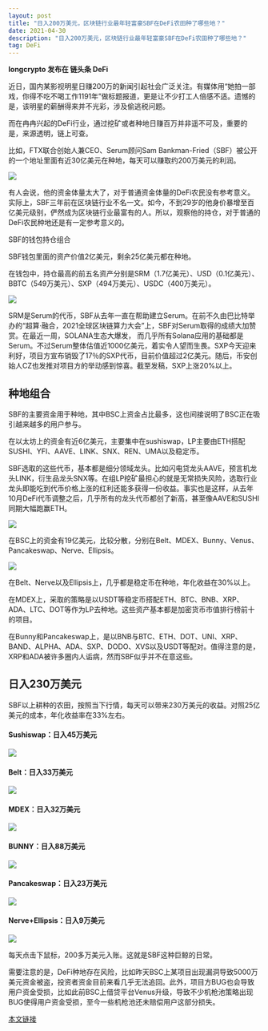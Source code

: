 ```yaml
---
layout: post
title: "日入200万美元，区块链行业最年轻富豪SBF在DeFi农田种了哪些地？"
date: 2021-04-30
description: "日入200万美元，区块链行业最年轻富豪SBF在DeFi农田种了哪些地？"
tag: DeFi
---
```


__longcrypto 发布在 链头条 DeFi__

近日，国内某影视明星日赚200万的新闻引起社会广泛关注。有媒体用“她拍一部戏，你得不吃不喝工作1191年”做标题报道，更是让不少打工人倍感不适。遗憾的是，该明星的薪酬得来并不光彩，涉及偷逃税问题。

而在冉冉兴起的DeFi行业，通过挖矿或者种地日赚百万并非遥不可及，重要的是，来源透明，链上可查。

比如，FTX联合创始人兼CEO、Serum顾问Sam Bankman-Fried（SBF）被公开的一个地址里面有近30亿美元在种地，每天可以赚取约200万美元的利润。

![](/images/posts/defi/0430.01.jpg)

有人会说，他的资金体量太大了，对于普通资金体量的DeFi农民没有参考意义。实际上，SBF三年前在区块链行业不名一文。如今，不到29岁的他身价暴增至百亿美元级别，俨然成为区块链行业最富有的人。所以，观察他的持仓，对于普通的DeFi农民种地还是有一定参考意义的。



SBF的钱包持仓组合


SBF钱包里面的资产价值2亿美元，剩余25亿美元都在种地。

在钱包中，持仓最高的前五名资产分别是SRM（1.7亿美元）、USD（0.1亿美元）、BBTC（549万美元）、SXP（494万美元）、USDC（400万美元）。

![](/images/posts/defi/0430.02.jpg)

SRM是Serum的代币，SBF从去年一直在帮助建立Serum。在前不久由巴比特举办的“超算·融合，2021全球区块链算力大会”上，SBF对Serum取得的成绩大加赞赏。在最近一周，SOLANA生态大爆发， 而几乎所有Solana应用的基础都是Serum。不过Serum整体估值近1000亿美元，着实令人望而生畏。SXP今天迎来利好，项目方宣布销毁了17％的SXP代币，目前价值超过2亿美元。随后，币安创始人CZ也发推对项目方的举动感到惊喜。截至发稿，SXP上涨20%以上。



## 种地组合


SBF的主要资金用于种地，其中BSC上资金占比最多，这也间接说明了BSC正在吸引越来越多的用户参与。

在以太坊上的资金有近6亿美元，主要集中在sushiswap，LP主要由ETH搭配SUSHI、YFI、AAVE、LINK、SNX、REN、UMA以及稳定币。

SBF选取的这些代币，基本都是细分领域龙头。比如闪电贷龙头AAVE，预言机龙头LINK，衍生品龙头SNX等。在组LP挖矿最担心的就是无常损失风险，选取行业龙头即能吃到代币价格上涨的红利还能多获得一份收益。事实也是这样，从去年10月DeFi代币调整之后，几乎所有的龙头代币都创了新高，甚至像AAVE和SUSHI同期大幅跑赢ETH。

![](/images/posts/defi/0430.03.jpg)

在BSC上的资金有19亿美元，比较分散，分别在Belt、MDEX、Bunny、Venus、Pancakeswap、Nerve、Ellipsis。

![](/images/posts/defi/0430.04.jpg)

在Belt、Nerve以及Ellipsis上，几乎都是稳定币在种地，年化收益在30%以上。

在MDEX上，采取的策略是以USDT等稳定币搭配ETH、BTC、BNB、XRP、ADA、LTC、DOT等作为LP去种地。这些资产基本都是加密货币市值排行榜前十的项目。

在Bunny和Pancakeswap上，是以BNB与BTC、ETH、DOT、UNI、XRP、BAND、ALPHA、ADA、SXP、DODO、XVS以及USDT等配对。值得注意的是，XRP和ADA被许多圈内人诟病，然而SBF似乎并不在意这些。



## 日入230万美元


SBF以上耕种的农田，按照当下行情，每天可以带来230万美元的收益。对照25亿美元的成本，年化收益率在33%左右。

#### Sushiswap：日入45万美元

![](/images/posts/defi/0430.05.jpg)

#### Belt：日入33万美元

![](/images/posts/defi/0430.06.jpg)

#### MDEX：日入32万美元

![](/images/posts/defi/0430.07.jpg)

#### BUNNY：日入88万美元

![](/images/posts/defi/0430.08.jpg)

#### Pancakeswap：日入23万美元

![](/images/posts/defi/0430.09.jpg)

#### Nerve+Ellipsis：日入9万美元

![](/images/posts/defi/0430.10.jpg)

每天点击下鼠标，200多万美元入账。这就是SBF这种巨鲸的日常。

需要注意的是，DeFi种地存在风险，比如昨天BSC上某项目出现漏洞导致5000万美元资金被盗，投资者资金目前来看几乎无法追回。此外，项目方BUG也会导致用户资金受损，比如此前BSC上借贷平台Venus升级，导致不少机枪池策略出现BUG使得用户资金受损，至今一些机枪池还未赔偿用户这部分损失。

[本文链接](https://www.8btc.com/article/6629265)

